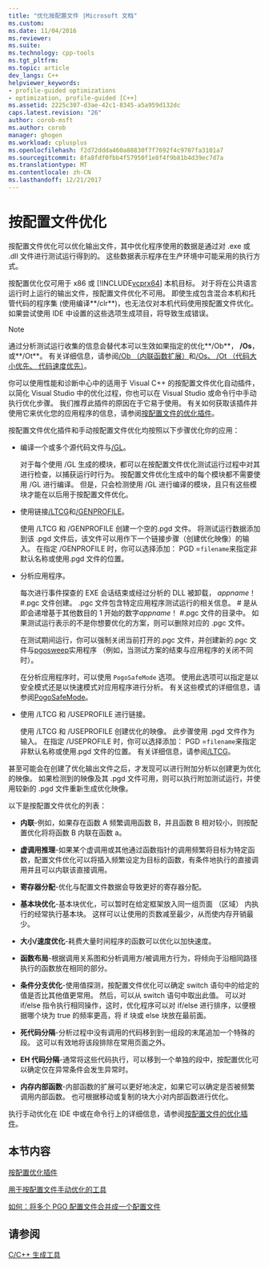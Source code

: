 ```yaml
---
title: "优化按配置文件 |Microsoft 文档"
ms.custom: 
ms.date: 11/04/2016
ms.reviewer: 
ms.suite: 
ms.technology: cpp-tools
ms.tgt_pltfrm: 
ms.topic: article
dev_langs: C++
helpviewer_keywords:
- profile-guided optimizations
- optimization, profile-guided [C++]
ms.assetid: 2225c307-d3ae-42c1-8345-a5a959d132dc
caps.latest.revision: "26"
author: corob-msft
ms.author: corob
manager: ghogen
ms.workload: cplusplus
ms.openlocfilehash: f2d72ddda460a88830f7f7692f4c9707fa3101a7
ms.sourcegitcommit: 8fa8fdf0fbb4f57950f1e8f4f9b81b4d39ec7d7a
ms.translationtype: MT
ms.contentlocale: zh-CN
ms.lasthandoff: 12/21/2017
---
```

# <a name="profile-guided-optimizations"></a>按配置文件优化
按配置文件优化可以优化输出文件，其中优化程序使用的数据是通过对 .exe 或 .dll 文件进行测试运行得到的。 这些数据表示程序在生产环境中可能采用的执行方式。  
  
 按配置优化仅可用于 x86 或 [!INCLUDE[vcprx64](../../assembler/inline/includes/vcprx64_md.md)] 本机目标。 对于将在公共语言运行时上运行的输出文件，按配置文件优化不可用。 即使生成包含混合本机和托管代码的程序集 (使用编译**/clr**)，也无法仅对本机代码使用按配置文件优化。 如果尝试使用 IDE 中设置的这些选项生成项目，将导致生成错误。  
  
> [!NOTE]
>  通过分析测试运行收集的信息会替代本可以生效如果指定的优化**/Ob**， **/Os**，或**/Ot**。 有关详细信息，请参阅[/Ob （内联函数扩展）](../../build/reference/ob-inline-function-expansion.md)和[/Os、 /Ot （代码大小优先、 代码速度优先）](../../build/reference/os-ot-favor-small-code-favor-fast-code.md)。  
  
 你可以使用性能和诊断中心中的适用于 Visual C++ 的按配置文件优化自动插件，以简化 Visual Studio 中的优化过程，你也可以在 Visual Studio 或命令行中手动执行优化步骤。 我们推荐此插件的原因在于它易于使用。 有关如何获取该插件并使用它来优化您的应用程序的信息，请参阅[按配置文件的优化插件](../../build/reference/profile-guided-optimization-in-the-performance-and-diagnostics-hub.md)。  
  
 按配置文件优化插件和手动按配置文件优化均按照以下步骤优化你的应用：  
  
-   编译一个或多个源代码文件与[/GL](../../build/reference/gl-whole-program-optimization.md)。  
  
     对于每个使用 /GL 生成的模块，都可以在按配置文件优化测试运行过程中对其进行检查，以捕获运行时行为。 按配置文件优化生成中的每个模块都不需要使用 /GL 进行编译。 但是，只会检测使用 /GL 进行编译的模块，且只有这些模块才能在以后用于按配置文件优化。  
  
-   使用链接[/LTCG](../../build/reference/ltcg-link-time-code-generation.md)和[/GENPROFILE](../../build/reference/genprofile-fastgenprofile-generate-profiling-instrumented-build.md)。  
  
     使用 /LTCG 和 /GENPROFILE 创建一个空的.pgd 文件。 将测试运行数据添加到该 .pgd 文件后，该文件可以用作下一个链接步骤（创建优化映像）的输入。 在指定 /GENPROFILE 时，你可以选择添加： PGD =`filename`来指定非默认名称或使用.pgd 文件的位置。  
  
-   分析应用程序。  
  
     每次进行事件探查的 EXE 会话结束或经过分析的 DLL 被卸载， *appname*！ #.pgc 文件创建。 .pgc 文件包含特定应用程序测试运行的相关信息。 # 是从即会递增基于其他数目的 1 开始的数字*appname*！ #.pgc 文件的目录中。 如果测试运行表示的不是你想要优化的方案，则可以删除对应的 .pgc 文件。  
  
     在测试期间运行，你可以强制关闭当前打开的.pgc 文件，并创建新的.pgc 文件与[pgosweep](../../build/reference/pgosweep.md)实用程序 （例如，当测试方案的结束与应用程序的关闭不同时）。  
  
     在分析应用程序时，可以使用 `PogoSafeMode` 选项。 使用此选项可以指定是以安全模式还是以快速模式对应用程序进行分析。 有关这些模式的详细信息，请参阅[PogoSafeMode](../../build/reference/pogosafemode.md)。  
  
-   使用 /LTCG 和 /USEPROFILE 进行链接。  
  
     使用 /LTCG 和 /USEPROFILE 创建优化的映像。 此步骤使用 .pgd 文件作为输入。 在指定 /USEPROFILE 时，你可以选择添加： PGD =`filename`来指定非默认名称或使用.pgd 文件的位置。 有关详细信息，请参阅[/LTCG](../../build/reference/ltcg-link-time-code-generation.md)。  
  
 甚至可能会在创建了优化输出文件之后，才发现可以进行附加分析以创建更为优化的映像。 如果检测到的映像及其 .pgd 文件可用，则可以执行附加测试运行，并使用较新的 .pgd 文件重新生成优化映像。  
  
 以下是按配置文件优化的列表：  
  
-   **内联**-例如，如果存在函数 A 频繁调用函数 B，并且函数 B 相对较小，则按配置优化将将函数 B 内联在函数 a。  
  
-   **虚调用推理**-如果某个虚调用或其他通过函数指针的调用频繁将目标为特定函数，配置文件优化可以将插入频繁设定为目标的函数，有条件地执行的直接调用并且可以内联该直接调用。  
  
-   **寄存器分配**-优化与配置文件数据会导致更好的寄存器分配。  
  
-   **基本块优化**-基本块优化，可以暂时在给定框架放入同一组页面 （区域） 内执行的经常执行基本块。 这样可以让使用的页数减至最少，从而使内存开销最少。  
  
-   **大小/速度优化**-耗费大量时间程序的函数可以优化以加快速度。  
  
-   **函数布局**-根据调用关系图和分析调用方/被调用方行为，将倾向于沿相同路径执行的函数放在相同的部分。  
  
-   **条件分支优化**-使用值探测，按配置文件优化可以确定 switch 语句中的给定的值是否比其他值更常用。  然后，可以从 switch 语句中取出此值。  可以对 if/else 指令执行相同操作，这时，优化程序可以对 if/else 进行排序，以便根据哪个块为 true 的频率更高，将 if 块或 else 块放在最前面。  
  
-   **死代码分隔**-分析过程中没有调用的代码移到到一组段的末尾追加一个特殊的段。 这可以有效地将该段排除在常用页面之外。  
  
-   **EH 代码分隔**-通常将这些代码执行，可以移到一个单独的段中，按配置优化可以确定仅在异常条件会发生异常时。  
  
-   **内存内部函数**-内部函数的扩展可以更好地决定，如果它可以确定是否被频繁调用内部函数。 也可根据移动或复制的块大小对内部函数进行优化。  
  
 执行手动优化在 IDE 中或在命令行上的详细信息，请参阅[按配置文件的优化插件](../../build/reference/profile-guided-optimization-in-the-performance-and-diagnostics-hub.md)。  
  
## <a name="in-this-section"></a>本节内容  
 [按配置优化插件](../../build/reference/profile-guided-optimization-in-the-performance-and-diagnostics-hub.md)  
  
 [用于按配置文件手动优化的工具](../../build/reference/tools-for-manual-profile-guided-optimization.md)  
  
 [如何：将多个 PGO 配置文件合并成一个配置文件](../../build/reference/how-to-merge-multiple-pgo-profiles-into-a-single-profile.md)  
  
## <a name="see-also"></a>请参阅  
 [C/C++ 生成工具](../../build/reference/c-cpp-build-tools.md)